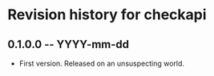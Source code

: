 # Revision history for checkapi

## 0.1.0.0 -- YYYY-mm-dd

* First version. Released on an unsuspecting world.
